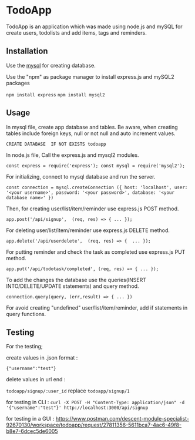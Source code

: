 # TodoApp

TodoApp is an application which was made using node.js and mySQL for create users, todolists and add items, tags and reminders.

## Installation

Use the [mysql](https://www.mysql.com/downloads/) for creating database.

Use the "npm" as package manager to install express.js and mySQL2 packages

`npm install express`
`npm install mysql2`

## Usage

In mysql file, create app database and tables. Be aware, when creating tables include foreign keys, null or not null and auto increment values.

`CREATE DATABASE  IF NOT EXISTS todoapp`

In node.js file, Call the express.js and mysql2 modules.

`const express = require('express');
const mysql = require('mysql2');`

For initializing, connect to mysql database and run the server. 

`const connection = mysql.createConnection ({
    host: 'localhost',
    user: '<your username>',
    password: '<your password>',
    database: '<your database name>'
})`


Then, for creating user/list/item/reminder use express.js POST method. 

`app.post('/api/signup',  (req, res) => {
    ...
 });`
   
For deleting user/list/item/reminder use express.js DELETE method.

`app.delete('/api/userdelete',  (req, res) => { 
    ...
});`

For putting reminder and check the task as completed use express.js PUT method.

`app.put('/api/todotask/completed', (req, res) => {
    ...
});`

To add the changes the database use the queries(INSERT INTO/DELETE/UPDATE statements) and query method.

`connection.query(query, (err,result) => {
        ...
 })`
 
 For avoid creating "undefined" user/list/item/reminder, add if statements in query functions.

## Testing

For the testing;

create values in .json format :

`{"username":"test"}`

delete values in url end :

`todoapp/signup/:user_id` replace `todoapp/signup/1`


for testing in CLI :  `curl -X POST -H "Content-Type: application/json" -d '{"username":"test"}' http://localhost:3000/api/signup`

for testing in a GUI : https://www.postman.com/descent-module-specialist-92670130/workspace/todoapp/request/27811356-5611bca7-4ac6-49f8-b8e7-6dcec5de6005


